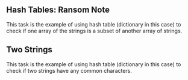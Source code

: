 ## Hash Tables: Ransom Note

This task is the example of using hash table (dictionary in this case) to check if one array of the strings is a subset of another array of strings.

## Two Strings
This task is the example of using hash table (dictionary in this case) to check if two strings have any common characters.
